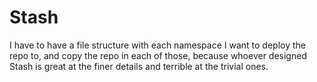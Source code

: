 # Stash
I have to have a file structure with each namespace I want to deploy the repo to, and copy the repo in each of those, because whoever designed Stash is great at the finer details and terrible at the trivial ones.
